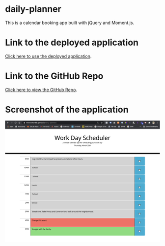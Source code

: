 # daily-planner
This is a calendar booking app built with jQuery and Moment.js.

# Link to the deployed application
<a href="https://mknowlton89.github.io/daily-planner/">Click here to use the deployed application</a>.

# Link to the GitHub Repo
<a href="https://github.com/mknowlton89/daily-planner">Click here to view the GitHub Repo</a>.

# Screenshot of the application
<img src="assets/images/Screen Shot 2021-03-25 at 4.56.14 PM.png" alt="screenshot of the daily-planner">